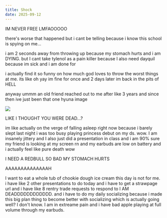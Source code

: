 ```yaml
---
title: Shock
date: 2025-09-12
---
```


IM NEVER FREE LMFAOOOOO

there's worse that happened but i cant be telling because i know this school is spying on me...

i am 2 seconds away from throwing up because my stomach hurts and i am DYING. but I cant take tylenol as a pain killer because I also need dayquil because im sick and i am done for

i actually find it so funny on how much god loves to throw the worst things at me. its like oh yay im fine for once and 2 days later im back in the pits of HELL

anyway ummm an old friend reached out to me after like 3 years and since then ive just been that one hyuna image

![](https://i.pinimg.com/1200x/cf/e7/d7/cfe7d72ce0d1747ed13d62e1f586dd4a.jpg)

LIKE I THOUGHT YOU WERE DEAD...?

im like actually on the verge of falling asleep right now because i barely slept last night i was too busy playing princess debut on my ds. wow. I am insanely jittery and I also just did a presentation in class and i am 90% sure my friend is looking at my screen rn and my earbuds are low on battery and i actually feel like pure death wow

I NEED A REDBULL SO BAD MY STOMACH HURTS

AAAAAAAAAAAAAAH

I want to eat a whole tub of chookie dough ice cream this day is not for me. i have like 2 other presentations to do today and i have to get a strawpage url and i have like 8 rentry trade requests to respond to I AM DEADDDDDDDDDDDD. and i have to do my daily socializing because i made this big plan thing to become better with socializing which is actually going well? I don't know. I am in extreame pain and i have bad apple playing at full volume through my earbuds.
